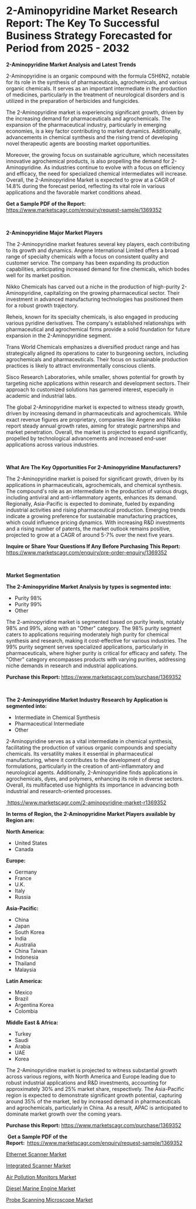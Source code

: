 <p><h1>2-Aminopyridine Market Research Report: The Key To Successful Business Strategy Forecasted for Period from 2025 - 2032</h1></p><p><strong>2-Aminopyridine Market Analysis and Latest Trends</strong></p>
<p><p>2-Aminopyridine is an organic compound with the formula C5H6N2, notable for its role in the synthesis of pharmaceuticals, agrochemicals, and various organic chemicals. It serves as an important intermediate in the production of medicines, particularly in the treatment of neurological disorders and is utilized in the preparation of herbicides and fungicides.</p><p>The 2-Aminopyridine market is experiencing significant growth, driven by the increasing demand for pharmaceuticals and agrochemicals. The expansion of the pharmaceutical industry, particularly in emerging economies, is a key factor contributing to market dynamics. Additionally, advancements in chemical synthesis and the rising trend of developing novel therapeutic agents are boosting market opportunities.</p><p>Moreover, the growing focus on sustainable agriculture, which necessitates innovative agrochemical products, is also propelling the demand for 2-Aminopyridine. As industries continue to evolve with a focus on efficiency and efficacy, the need for specialized chemical intermediates will increase. Overall, the 2-Aminopyridine Market is expected to grow at a CAGR of 14.8% during the forecast period, reflecting its vital role in various applications and the favorable market conditions ahead.</p></p>
<p><strong>Get a Sample PDF of the Report:&nbsp;</strong> <a href="https://www.marketscagr.com/enquiry/request-sample/1369352?utm_campaign=2795&utm_medium=2&utm_source=Github&utm_content=ia&utm_term=22032025&utm_id=2-aminopyridine">https://www.marketscagr.com/enquiry/request-sample/1369352</a></p>
<p>&nbsp;</p>
<p><strong>2-Aminopyridine Major Market Players</strong></p>
<p><p>The 2-Aminopyridine market features several key players, each contributing to its growth and dynamics. Angene International Limited offers a broad range of specialty chemicals with a focus on consistent quality and customer service. The company has been expanding its production capabilities, anticipating increased demand for fine chemicals, which bodes well for its market position.</p><p>Nikko Chemicals has carved out a niche in the production of high-purity 2-Aminopyridine, capitalizing on the growing pharmaceutical sector. Their investment in advanced manufacturing technologies has positioned them for a robust growth trajectory.</p><p>Reheis, known for its specialty chemicals, is also engaged in producing various pyridine derivatives. The company's established relationships with pharmaceutical and agrochemical firms provide a solid foundation for future expansion in the 2-Aminopyridine segment.</p><p>Trans World Chemicals emphasizes a diversified product range and has strategically aligned its operations to cater to burgeoning sectors, including agrochemicals and pharmaceuticals. Their focus on sustainable production practices is likely to attract environmentally conscious clients.</p><p>Sisco Research Laboratories, while smaller, shows potential for growth by targeting niche applications within research and development sectors. Their approach to customized solutions has garnered interest, especially in academic and industrial labs.</p><p>The global 2-Aminopyridine market is expected to witness steady growth, driven by increasing demand in pharmaceuticals and agrochemicals. While exact revenue figures are proprietary, companies like Angene and Nikko report steady annual growth rates, aiming for strategic partnerships and market penetration. Overall, the market is projected to expand significantly, propelled by technological advancements and increased end-user applications across various industries.</p></p>
<p>&nbsp;</p>
<p><strong>What Are The Key Opportunities For 2-Aminopyridine Manufacturers?</strong></p>
<p><p>The 2-Aminopyridine market is poised for significant growth, driven by its applications in pharmaceuticals, agrochemicals, and chemical synthesis. The compound's role as an intermediate in the production of various drugs, including antiviral and anti-inflammatory agents, enhances its demand. Regionally, Asia-Pacific is expected to dominate, fueled by expanding industrial activities and rising pharmaceutical production. Emerging trends indicate a growing preference for sustainable manufacturing practices, which could influence pricing dynamics. With increasing R&D investments and a rising number of patents, the market outlook remains positive, projected to grow at a CAGR of around 5-7% over the next five years.</p></p>
<p><strong>Inquire or Share Your Questions If Any Before Purchasing This Report:</strong> <a href="https://www.marketscagr.com/enquiry/pre-order-enquiry/1369352?utm_campaign=2795&utm_medium=2&utm_source=Github&utm_content=ia&utm_term=22032025&utm_id=2-aminopyridine">https://www.marketscagr.com/enquiry/pre-order-enquiry/1369352</a></p>
<p>&nbsp;</p>
<p><strong>Market Segmentation</strong></p>
<p><strong>The 2-Aminopyridine Market Analysis by types is segmented into:</strong></p>
<p><ul><li>Purity 98%</li><li>Purity 99%</li><li>Other</li></ul></p>
<p><p>The 2-aminopyridine market is segmented based on purity levels, notably 98% and 99%, along with an "Other" category. The 98% purity segment caters to applications requiring moderately high purity for chemical synthesis and research, making it cost-effective for various industries. The 99% purity segment serves specialized applications, particularly in pharmaceuticals, where higher purity is critical for efficacy and safety. The "Other" category encompasses products with varying purities, addressing niche demands in research and industrial applications.</p></p>
<p><strong>Purchase this Report:&nbsp;</strong><a href="https://www.marketscagr.com/purchase/1369352?utm_campaign=2795&utm_medium=2&utm_source=Github&utm_content=ia&utm_term=22032025&utm_id=2-aminopyridine">https://www.marketscagr.com/purchase/1369352</a></p>
<p>&nbsp;</p>
<p><strong>The 2-Aminopyridine Market Industry Research by Application is segmented into:</strong></p>
<p><ul><li>Intermediate in Chemical Synthesis</li><li>Pharmaceutical Intermediate</li><li>Other</li></ul></p>
<p><p>2-Aminopyridine serves as a vital intermediate in chemical synthesis, facilitating the production of various organic compounds and specialty chemicals. Its versatility makes it essential in pharmaceutical manufacturing, where it contributes to the development of drug formulations, particularly in the creation of anti-inflammatory and neurological agents. Additionally, 2-Aminopyridine finds applications in agrochemicals, dyes, and polymers, enhancing its role in diverse sectors. Overall, its multifaceted use highlights its importance in advancing both industrial and research-oriented processes.</p></p>
<p><a href="https://www.marketscagr.com/2-aminopyridine-market-r1369352?utm_campaign=2795&utm_medium=2&utm_source=Github&utm_content=ia&utm_term=22032025&utm_id=2-aminopyridine">&nbsp;https://www.marketscagr.com/2-aminopyridine-market-r1369352</a></p>
<p><strong>In terms of Region, the 2-Aminopyridine Market Players available by Region are:</strong></p>
<p>
    <p> <strong> North America: </strong>
        <ul>
            <li>United States</li>
            <li>Canada</li>
        </ul>
        </p> 
    <p> <strong> Europe: </strong>
        <ul>
            <li>Germany</li>
            <li>France</li>
            <li>U.K.</li>
            <li>Italy</li>
            <li>Russia</li>
        </ul>
        </p> 
    <p> <strong> Asia-Pacific: </strong>
        <ul>
            <li>China</li>
            <li>Japan</li>
            <li>South Korea</li>
            <li>India</li>
            <li>Australia</li>
            <li>China Taiwan</li>
            <li>Indonesia</li>
            <li>Thailand</li>
            <li>Malaysia</li>
        </ul>
        </p> 
    <p> <strong> Latin America: </strong>
        <ul>
            <li>Mexico</li>
            <li>Brazil</li>
            <li>Argentina Korea</li>
            <li>Colombia</li>
        </ul>
        </p> 
    <p> <strong> Middle East & Africa: </strong>
        <ul>
            <li>Turkey</li>
            <li>Saudi</li>
            <li>Arabia</li>
            <li>UAE</li>
            <li>Korea</li>
        </ul>
    </p>
    </p>
<p><p>The 2-Aminopyridine market is projected to witness substantial growth across various regions, with North America and Europe leading due to robust industrial applications and R&D investments, accounting for approximately 30% and 25% market share, respectively. The Asia-Pacific region is expected to demonstrate significant growth potential, capturing around 35% of the market, led by increased demand in pharmaceuticals and agrochemicals, particularly in China. As a result, APAC is anticipated to dominate market growth over the coming years.</p></p>
<p><strong>Purchase this Report: </strong><a href="https://www.marketscagr.com/purchase/1369352?utm_campaign=2795&utm_medium=2&utm_source=Github&utm_content=ia&utm_term=22032025&utm_id=2-aminopyridine">https://www.marketscagr.com/purchase/1369352</a></p>
<p>&nbsp;<strong>Get a Sample PDF of the Report:&nbsp;&nbsp;</strong><a href="https://www.marketscagr.com/enquiry/request-sample/1369352?utm_campaign=2795&utm_medium=2&utm_source=Github&utm_content=ia&utm_term=22032025&utm_id=2-aminopyridine">https://www.marketscagr.com/enquiry/request-sample/1369352</a></p>
<p><strong></strong></p>
<p><p><a href="https://www.linkedin.com/pulse/overview-ethernet-scannermarket-industryshowing-growth-acqzc?utm_campaign=2795&utm_medium=2&utm_source=Github&utm_content=ia&utm_term=22032025&utm_id=2-aminopyridine">Ethernet Scanner Market</a></p><p><a href="https://www.linkedin.com/pulse/integrated-scanner-market-insights-provide-historical-6tzcc?utm_campaign=2795&utm_medium=2&utm_source=Github&utm_content=ia&utm_term=22032025&utm_id=2-aminopyridine">Integrated Scanner Market</a></p><p><a href="https://www.linkedin.com/pulse/global-air-pollution-monitors-market-analysis-report-encompassing-fkboc?utm_campaign=2795&utm_medium=2&utm_source=Github&utm_content=ia&utm_term=22032025&utm_id=2-aminopyridine">Air Pollution Monitors Market</a></p><p><a href="https://www.linkedin.com/pulse/diesel-marine-engine-market-characterized-rapid-growth-b5pnc?utm_campaign=2795&utm_medium=2&utm_source=Github&utm_content=ia&utm_term=22032025&utm_id=2-aminopyridine">Diesel Marine Engine Market</a></p><p><a href="https://www.linkedin.com/pulse/probe-scanning-microscope-market-report-industry-drivers-6t8rc?utm_campaign=2795&utm_medium=2&utm_source=Github&utm_content=ia&utm_term=22032025&utm_id=2-aminopyridine">Probe Scanning Microscope Market</a></p></p>